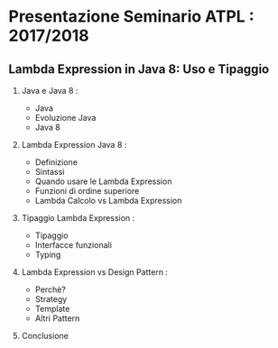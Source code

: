# Presentazione Seminario ATPL : 2017/2018

## Lambda Expression in Java 8: Uso e Tipaggio

1. Java e Java 8 :

    * Java
    * Evoluzione Java
    * Java 8
    
2. Lambda Expression Java 8 :

    * Definizione
    * Sintassi
    * Quando usare le Lambda Expression
    * Funzioni di ordine superiore
    * Lambda Calcolo vs Lambda Expression

3. Tipaggio Lambda Expression :

    * Tipaggio
    * Interfacce funzionali
    * Typing

4. Lambda Expression vs Design Pattern :

    * Perchè?
    * Strategy
    * Template
    * Altri Pattern
    
5. Conclusione